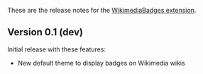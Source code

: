﻿These are the release notes for the [WikimediaBadges extension](README.md).

## Version 0.1 (dev)

Initial release with these features:

* New default theme to display badges on Wikimedia wikis
